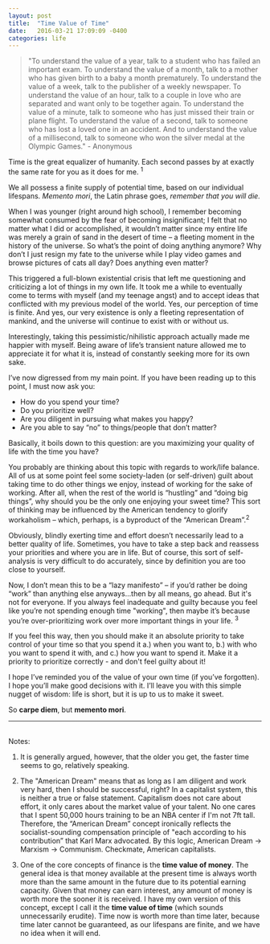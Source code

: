 ```yaml
---
layout: post
title:  "Time Value of Time"
date:   2016-03-21 17:09:09 -0400
categories: life
---
```


>"To understand the value of a year, talk to a student who has failed an important exam. 
To understand the value of a month, talk to a mother who has given birth to a baby a month prematurely. 
To understand the value of a week, talk to the publisher of a weekly newspaper. 
To understand the value of an hour, talk to a couple in love who are separated and want only to be together again. 
To understand the value of a minute, talk to someone who has just missed their train or plane flight. 
To understand the value of a second, talk to someone who has lost a loved one in an accident. 
And to understand the value of a millisecond, talk to someone who won the silver medal at the Olympic Games." - Anonymous 


Time is the great equalizer of humanity. Each second passes by at exactly the same rate for you as it does for me. <sup>1</sup>

We all possess a finite supply of potential time, based on our individual lifespans. *Memento mori*, the Latin phrase goes, *remember that you will die.*

When I was younger (right around high school), I remember becoming somewhat consumed by the fear of becoming insignificant; I felt that no matter what I did or accomplished, it wouldn’t matter since my entire life was merely a grain of sand in the desert of time – a fleeting moment in the history of the universe. So what’s the point of doing anything anymore? Why don’t I just resign my fate to the universe while I play video games and browse pictures of cats all day? Does anything even matter? 

This triggered a full-blown existential crisis that left me questioning and criticizing a lot of things in my own life. It took me a while to eventually come to terms with myself (and my teenage angst) and to accept ideas that conflicted with my previous model of the world. Yes, our perception of time is finite. And yes, our very existence is only a fleeting representation of mankind, and the universe will continue to exist with or without us. 

Interestingly, taking this pessimistic/nihilistic approach actually made me happier with myself. Being aware of life’s transient nature allowed me to appreciate it for what it is, instead of constantly seeking more for its own sake. 

I’ve now digressed from my main point. If you have been reading up to this point, I must now ask you: 

+ How do you spend your time? 
+ Do you prioritize well? 
+ Are you diligent in pursuing what makes you happy? 
+ Are you able to say “no” to things/people that don’t matter? 

Basically, it boils down to this question: are you maximizing your quality of life with the time you have? 

You probably are thinking about this topic with regards to work/life balance. All of us at some point feel some society-laden (or self-driven) guilt about taking time to do other things we enjoy, instead of working for the sake of working. After all, when the rest of the world is “hustling” and “doing big things”, why should you be the only one enjoying your sweet time? This sort of thinking may be influenced by the American tendency to glorify workaholism – which, perhaps, is a byproduct of the “American Dream”.<sup>2</sup> 

Obviously, blindly exerting time and effort doesn’t necessarily lead to a better quality of life. Sometimes, you have to take a step back and reassess your priorities and where you are in life. But of course, this sort of self-analysis is very difficult to do accurately, since by definition you are too close to yourself.

Now, I don’t mean this to be a “lazy manifesto” – if you’d rather be doing “work” than anything else anyways...then by all means, go ahead. But it's not for everyone. If you always feel inadequate and guilty because you feel like you’re not spending enough time "working", then maybe it’s because you’re over-prioritizing work over more important things in your life. <sup>3</sup> 

If you feel this way, then you should make it an absolute priority to take control of your time so that you spend it a.) when you want to, b.) with who you want to spend it with, and c.) how you want to spend it. Make it a priority to prioritize correctly - and don't feel guilty about it!

I hope I’ve reminded you of the value of your own time (if you’ve forgotten). I hope you’ll make good decisions with it. I’ll leave you with this simple nugget of wisdom: life is short, but it is up to us to make it sweet. 

So **carpe diem**, but **memento mori**.

---
<br>
Notes: 

1. It is generally argued, however, that the older you get, the faster time seems to go, relatively speaking.

2. The "American Dream" means that as long as I am diligent and work very hard, then I should be successful, right? In a capitalist system, this is neither a true or false statement. Capitalism does not care about effort, it only cares about the market value of your talent. No one cares that I spent 50,000 hours training to be an NBA center if I'm not 7ft tall. Therefore, the “American Dream” concept ironically reflects the socialist-sounding compensation principle of "each according to his contribution” that Karl Marx advocated. By this logic, American Dream → Marxism → Communism. Checkmate, American capitalists. 

3. One of the core concepts of finance is the **time value of money**. The general idea is that money available at the present time is always worth more than the same amount in the future due to its potential earning capacity. Given that money can earn interest, any amount of money is worth more the sooner it is received. I have my own version of this concept, except I call it the **time value of time** (which sounds unnecessarily erudite). Time now is worth more than time later, because time later cannot be guaranteed, as our lifespans are finite, and we have no idea when it will end.